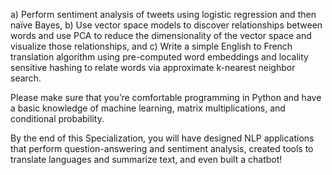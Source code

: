 a) Perform sentiment analysis of tweets using logistic regression and then naïve Bayes, 
b) Use vector space models to discover relationships between words and use PCA to reduce the dimensionality of the vector space and visualize those relationships, and
c) Write a simple English to French translation algorithm using pre-computed word embeddings and locality sensitive hashing to relate words via approximate k-nearest neighbor search.
 
Please make sure that you’re comfortable programming in Python and have a basic knowledge of machine learning, matrix multiplications, and conditional probability.

By the end of this Specialization, you will have designed NLP applications that perform question-answering and sentiment analysis, created tools to translate languages and summarize text, and even built a chatbot!
